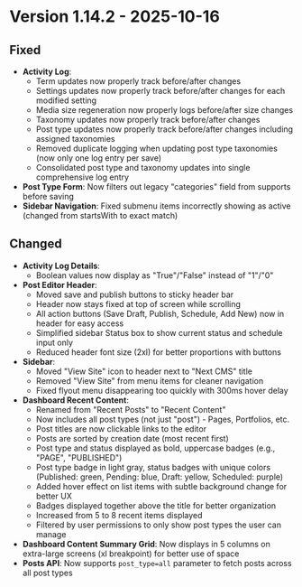 # Version 1.14.2 - 2025-10-16

## Fixed
- **Activity Log**:
  - Term updates now properly track before/after changes
  - Settings updates now properly track before/after changes for each modified setting
  - Media size regeneration now properly logs before/after size changes
  - Taxonomy updates now properly track before/after changes
  - Post type updates now properly track before/after changes including assigned taxonomies
  - Removed duplicate logging when updating post type taxonomies (now only one log entry per save)
  - Consolidated post type and taxonomy updates into single comprehensive log entry
- **Post Type Form**: Now filters out legacy "categories" field from supports before saving
- **Sidebar Navigation**: Fixed submenu items incorrectly showing as active (changed from startsWith to exact match)

## Changed
- **Activity Log Details**:
  - Boolean values now display as "True"/"False" instead of "1"/"0"
- **Post Editor Header**:
  - Moved save and publish buttons to sticky header bar
  - Header now stays fixed at top of screen while scrolling
  - All action buttons (Save Draft, Publish, Schedule, Add New) now in header for easy access
  - Simplified sidebar Status box to show current status and schedule input only
  - Reduced header font size (2xl) for better proportions with buttons
- **Sidebar**:
  - Moved "View Site" icon to header next to "Next CMS" title
  - Removed "View Site" from menu items for cleaner navigation
  - Fixed flyout menu disappearing too quickly with 300ms hover delay
- **Dashboard Recent Content**:
  - Renamed from "Recent Posts" to "Recent Content"
  - Now includes all post types (not just "post") - Pages, Portfolios, etc.
  - Post titles are now clickable links to the editor
  - Posts are sorted by creation date (most recent first)
  - Post type and status displayed as bold, uppercase badges (e.g., "PAGE", "PUBLISHED")
  - Post type badge in light gray, status badges with unique colors (Published: green, Pending: blue, Draft: yellow, Scheduled: purple)
  - Added hover effect on list items with subtle background change for better UX
  - Badges displayed together above the title for better organization
  - Increased from 5 to 8 recent items displayed
  - Filtered by user permissions to only show post types the user can manage
- **Dashboard Content Summary Grid**: Now displays in 5 columns on extra-large screens (xl breakpoint) for better use of space
- **Posts API**: Now supports `post_type=all` parameter to fetch posts across all post types

